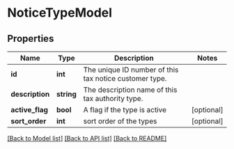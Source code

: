 # NoticeTypeModel

## Properties
Name | Type | Description | Notes
------------ | ------------- | ------------- | -------------
**id** | **int** | The unique ID number of this tax notice customer type. | 
**description** | **string** | The description name of this tax authority type. | 
**active_flag** | **bool** | A flag if the type is active | [optional] 
**sort_order** | **int** | sort order of the types | [optional] 

[[Back to Model list]](../README.md#documentation-for-models) [[Back to API list]](../README.md#documentation-for-api-endpoints) [[Back to README]](../README.md)


